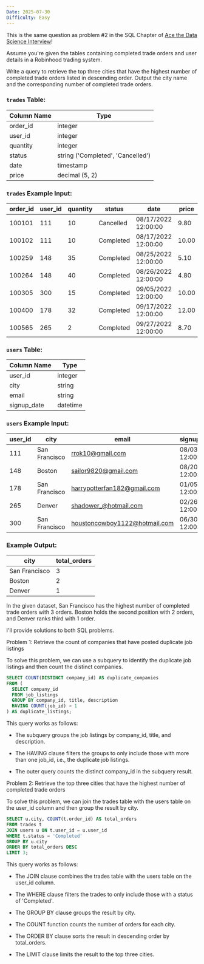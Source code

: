 ```yaml
---
Date: 2025-07-30
Difficulty: Easy
---
```

This is the same question as problem #2 in the SQL Chapter of [Ace the Data Science Interview](https://amzn.to/3kF79Fx)!

Assume you're given the tables containing completed trade orders and user details in a Robinhood trading system.

Write a query to retrieve the top three cities that have the highest number of completed trade orders listed in descending order. Output the city name and the corresponding number of completed trade orders.

### `trades` Table:

|Column Name|Type|
|---|---|
|order_id|integer|
|user_id|integer|
|quantity|integer|
|status|string ('Completed', 'Cancelled')|
|date|timestamp|
|price|decimal (5, 2)|

### `trades` Example Input:

|order_id|user_id|quantity|status|date|price|
|---|---|---|---|---|---|
|100101|111|10|Cancelled|08/17/2022 12:00:00|9.80|
|100102|111|10|Completed|08/17/2022 12:00:00|10.00|
|100259|148|35|Completed|08/25/2022 12:00:00|5.10|
|100264|148|40|Completed|08/26/2022 12:00:00|4.80|
|100305|300|15|Completed|09/05/2022 12:00:00|10.00|
|100400|178|32|Completed|09/17/2022 12:00:00|12.00|
|100565|265|2|Completed|09/27/2022 12:00:00|8.70|

### `users` Table:

|Column Name|Type|
|---|---|
|user_id|integer|
|city|string|
|email|string|
|signup_date|datetime|

### `users` Example Input:

|user_id|city|email|signup_date|
|---|---|---|---|
|111|San Francisco|[rrok10@gmail.com](mailto:rrok10@gmail.com)|08/03/2021 12:00:00|
|148|Boston|[sailor9820@gmail.com](mailto:sailor9820@gmail.com)|08/20/2021 12:00:00|
|178|San Francisco|[harrypotterfan182@gmail.com](mailto:harrypotterfan182@gmail.com)|01/05/2022 12:00:00|
|265|Denver|[shadower_@hotmail.com](mailto:shadower_@hotmail.com)|02/26/2022 12:00:00|
|300|San Francisco|[houstoncowboy1122@hotmail.com](mailto:houstoncowboy1122@hotmail.com)|06/30/2022 12:00:00|

### Example Output:

|city|total_orders|
|---|---|
|San Francisco|3|
|Boston|2|
|Denver|1|

In the given dataset, San Francisco has the highest number of completed trade orders with 3 orders. Boston holds the second position with 2 orders, and Denver ranks third with 1 order.

I'll provide solutions to both SQL problems.

Problem 1: Retrieve the count of companies that have posted duplicate job listings

To solve this problem, we can use a subquery to identify the duplicate job listings and then count the distinct companies.

```SQL
SELECT COUNT(DISTINCT company_id) AS duplicate_companies
FROM (
  SELECT company_id
  FROM job_listings
  GROUP BY company_id, title, description
  HAVING COUNT(job_id) > 1
) AS duplicate_listings;
```

This query works as follows:

- The subquery groups the job listings by company_id, title, and description.

- The HAVING clause filters the groups to only include those with more than one job_id, i.e., the duplicate job listings.

- The outer query counts the distinct company_id in the subquery result.

Problem 2: Retrieve the top three cities that have the highest number of completed trade orders

To solve this problem, we can join the trades table with the users table on the user_id column and then group the result by city.

```SQL
SELECT u.city, COUNT(t.order_id) AS total_orders
FROM trades t
JOIN users u ON t.user_id = u.user_id
WHERE t.status = 'Completed'
GROUP BY u.city
ORDER BY total_orders DESC
LIMIT 3;
```

This query works as follows:

- The JOIN clause combines the trades table with the users table on the user_id column.

- The WHERE clause filters the trades to only include those with a status of 'Completed'.

- The GROUP BY clause groups the result by city.

- The COUNT function counts the number of orders for each city.

- The ORDER BY clause sorts the result in descending order by total_orders.

- The LIMIT clause limits the result to the top three cities.